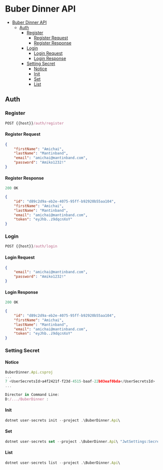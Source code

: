 # Buber Dinner API

- [Buber Dinner API](#buber-dinner-api)
  - [Auth](#auth)
    - [Register](#register)
      - [Register Request](#register-request)
      - [Register Response](#register-response)
    - [Login](#login)
      - [Login Request](#login-request)
      - [Login Response](#login-response)
    - [Setting Secret](#setting-secret)
      - [Notice](#notice)
      - [Init](#init)
      - [Set](#set)
      - [List](#list)

## Auth

### Register

```js
POST {{host}}/auth/register
```

#### Register Request

```json
{
    "firstName": "Amichai",
    "lastName": "Mantinband",
    "email": "amichai@mantinband.com",
    "password": "Amiko1232!"
}
```

#### Register Response

```js
200 OK
```

```json
{
    "id": "d89c2d9a-eb2e-4075-95ff-b92920b55aa104",
    "firstName": "Amichai",
    "lastName": "Mantinband",
    "email": "amichai@mantinband.com",
    "token": "eyJhb..z9dqcnXoY"
}
```

### Login

```js
POST {{host}}/auth/login
```

#### Login Request

```json
{
    "email": "amichai@mantinband.com",
    "password": "Amiko1232!"
}
```

#### Login Response

```js
200 OK
```

```json
{
    "id": "d89c2d9a-eb2e-4075-95ff-b92920b55aa104",
    "firstName": "Amichai",
    "lastName": "Mantinband",
    "email": "amichai@mantinband.com",
    "token": "eyJhb..z9dqcnXoY"
}
```

### Setting Secret

#### Notice

```js
BuberDinner.Api.csproj 
...
7 <UserSecretsId>a4f2421f-f23d-4515-baaf-22b03eaf0bda</UserSecretsId>
...
```

```js
Director in Command Line:
D:/.../BuberDinner :
```
#### Init

```js
dotnet user-secrets init --project .\BuberDinner.Api\
```

#### Set

```js
dotnet user-secrets set --project .\BuberDinner.Api\ "JwtSettings:Secret" "supe-secret-key-from-user-secrets"
```

#### List

```js
dotnet user-secrets list --project .\BuberDinner.Api\
```
